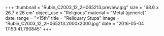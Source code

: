 +++
thumbnail = "Rubin_C2003_12_2H065213.preview.jpg"
size = "68.6 x 26.7 x 26 cm"
object_use = "Religious"
material = "Metal (generic)"
date_range = "<15th"
title = "Reliquary Stupa"
image = "Rubin_C2003_12_2H065213.2000x2000.jpg"
date = "2016-05-04 17:53:41.790845"
+++
